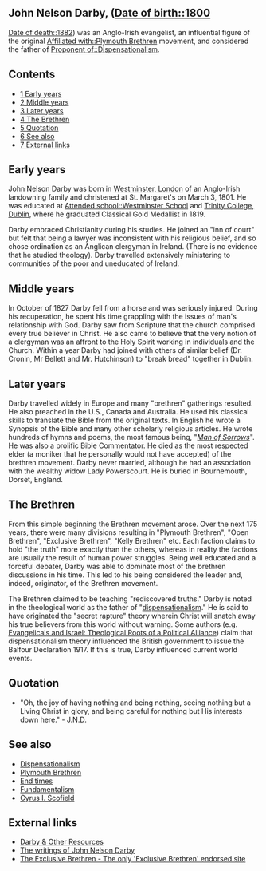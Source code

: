 **John Nelson Darby**,
([Date of birth::1800](http://www.theopedia.com/index.php?title=Date_of_birth::1800&action=edit&redlink=1 "Date of birth::1800 (page does not exist)")
-
[Date of death::1882](http://www.theopedia.com/index.php?title=Date_of_death::1882&action=edit&redlink=1 "Date of death::1882 (page does not exist)"))
was an Anglo-Irish evangelist, an influential figure of the
original
[Affiliated with::Plymouth Brethren](http://www.theopedia.com/index.php?title=Affiliated_with::Plymouth_Brethren&action=edit&redlink=1 "Affiliated with::Plymouth Brethren (page does not exist)")
movement, and considered the father of
[Proponent of::Dispensationalism](http://www.theopedia.com/index.php?title=Proponent_of::Dispensationalism&action=edit&redlink=1 "Proponent of::Dispensationalism (page does not exist)").

## Contents

-   [1 Early years](#Early_years)
-   [2 Middle years](#Middle_years)
-   [3 Later years](#Later_years)
-   [4 The Brethren](#The_Brethren)
-   [5 Quotation](#Quotation)
-   [6 See also](#See_also)
-   [7 External links](#External_links)

## Early years

John Nelson Darby was born in
[Westminster, London](http://www.theopedia.com/index.php?title=Born_in::w:Westminster,_London&action=edit&redlink=1 "Born in::w:Westminster, London (page does not exist)")
of an Anglo-Irish landowning family and christened at St.
Margaret's on March 3, 1801. He was educated at
[Attended school::Westminster School](http://www.theopedia.com/index.php?title=Attended_school::Westminster_School&action=edit&redlink=1 "Attended school::Westminster School (page does not exist)")
and
[Trinity College, Dublin](http://www.theopedia.com/index.php?title=Attended_college::w:Trinity_College,_Dublin&action=edit&redlink=1 "Attended college::w:Trinity College, Dublin (page does not exist)"),
where he graduated Classical Gold Medallist in 1819.

Darby embraced Christianity during his studies. He joined an "inn
of court" but felt that being a lawyer was inconsistent with his
religious belief, and so chose ordination as an Anglican clergyman
in Ireland. (There is no evidence that he studied theology). Darby
travelled extensively ministering to communities of the poor and
uneducated of Ireland.

## Middle years

In October of 1827 Darby fell from a horse and was seriously
injured. During his recuperation, he spent his time grappling with
the issues of man's relationship with God. Darby saw from Scripture
that the church comprised every true believer in Christ. He also
came to believe that the very notion of a clergyman was an affront
to the Holy Spirit working in individuals and the Church. Within a
year Darby had joined with others of similar belief (Dr. Cronin, Mr
Bellett and Mr. Hutchinson) to "break bread" together in Dublin.

## Later years

Darby travelled widely in Europe and many "brethren" gatherings
resulted. He also preached in the U.S., Canada and Australia. He
used his classical skills to translate the Bible from the original
texts. In English he wrote a Synopsis of the Bible and many other
scholarly religious articles. He wrote hundreds of hymns and poems,
the most famous being,
"*[Man of Sorrows](http://www.plymouthbrethren.com/jndms.mv?bf=1)*".
He was also a prolific Bible Commentator. He died as the most
respected elder (a moniker that he personally would not have
accepted) of the brethren movement. Darby never married, although
he had an association with the wealthy widow Lady Powerscourt. He
is buried in Bournemouth, Dorset, England.

## The Brethren

From this simple beginning the Brethren movement arose. Over the
next 175 years, there were many divisions resulting in "Plymouth
Brethren", "Open Brethren", "Exclusive Brethren", "Kelly Brethren"
etc. Each faction claims to hold "the truth" more exactly than the
others, whereas in reality the factions are usually the result of
human power struggles. Being well educated and a forceful debater,
Darby was able to dominate most of the brethren discussions in his
time. This led to his being considered the leader and, indeed,
originator, of the Brethren movement.

The Brethren claimed to be teaching "rediscovered truths." Darby is
noted in the theological world as the father of
"[dispensationalism](Dispensationalism "Dispensationalism")." He is
said to have originated the "secret rapture" theory wherein Christ
will snatch away his true believers from this world without
warning. Some authors (e.g.
[Evangelicals and Israel: Theological Roots of a Political Alliance](http://www.religion-online.org/cgi-bin/relsearchd.dll/showarticle?item_id=216))
claim that dispensationalism theory influenced the British
government to issue the Balfour Declaration 1917. If this is true,
Darby influenced current world events.

## Quotation

-   "Oh, the joy of having nothing and being nothing, seeing
    nothing but a Living Christ in glory, and being careful for nothing
    but His interests down here." - J.N.D.

## See also

-   [Dispensationalism](Dispensationalism "Dispensationalism")
-   [Plymouth Brethren](Plymouth_Brethren "Plymouth Brethren")
-   [End times](End_times "End times")
-   [Fundamentalism](Fundamentalism "Fundamentalism")
-   [Cyrus I. Scofield](Cyrus_I._Scofield "Cyrus I. Scofield")

## External links

-   [Darby & Other Resources](http://plymouthbrethren.org/author.asp?author_id=7)
-   [The writings of John Nelson Darby](http://www.stempublishing.com/authors/darby/)
-   [The Exclusive Brethren - The only 'Exclusive Brethren' endorsed site](http://www.theexclusivebrethren.com/)



